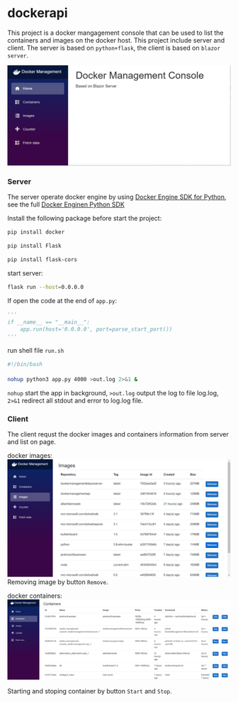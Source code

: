 # dockerapi

This project is a docker mangagement console that can be used to list the containers and images on the docker host. This project include server and client. The server is based on `python+flask`, the client is based on `blazor server`.

![Home Page](docs/images/home-page.png)

### Server

The server operate docker engine by using [Docker Engine SDK for Python](https://docs.docker.com/engine/api/sdk/#python-sdk), see the full [Docker Enginen Python SDK](https://docker-py.readthedocs.io/en/stable/)

Install the following package before start the project:
```bash
pip install docker
```

```bash
pip install Flask
```

```bash
pip install flask-cors
```

start server:

```bash
flask run --host=0.0.0.0
```

If open the code at the end of `app.py`:

```python
'''
if __name__ == "__main__":
    app.run(host='0.0.0.0', port=parse_start_port())
'''
```
run shell file `run.sh`
```bash
#!/bin/bash

nohup python3 app.py 4000 >out.log 2>&1 &
```

`nohup` start the app in background, `>out.log` output the log to file log.log, `2>&1` redirect all stdout and error to log.log file.

### Client

The client requst the docker images and containers information from server and list on page.

docker images:
![Docker Images](docs/images/docker-images.png)
Removing image by button `Remove`.

docker containers:
![Docker Containers](docs/images/docker-containers.png)

Starting and stoping container by button `Start` and `Stop`.
